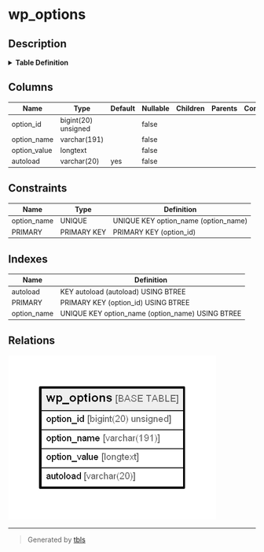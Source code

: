 # wp_options

## Description

<details>
<summary><strong>Table Definition</strong></summary>

```sql
CREATE TABLE `wp_options` (
  `option_id` bigint(20) unsigned NOT NULL AUTO_INCREMENT,
  `option_name` varchar(191) COLLATE utf8mb4_unicode_520_ci NOT NULL DEFAULT '',
  `option_value` longtext COLLATE utf8mb4_unicode_520_ci NOT NULL,
  `autoload` varchar(20) COLLATE utf8mb4_unicode_520_ci NOT NULL DEFAULT 'yes',
  PRIMARY KEY (`option_id`),
  UNIQUE KEY `option_name` (`option_name`),
  KEY `autoload` (`autoload`)
) ENGINE=InnoDB AUTO_INCREMENT=104 DEFAULT CHARSET=utf8mb4 COLLATE=utf8mb4_unicode_520_ci
```

</details>

## Columns

| Name | Type | Default | Nullable | Children | Parents | Comment |
| ---- | ---- | ------- | -------- | -------- | ------- | ------- |
| option_id | bigint(20) unsigned |  | false |  |  |  |
| option_name | varchar(191) |  | false |  |  |  |
| option_value | longtext |  | false |  |  |  |
| autoload | varchar(20) | yes | false |  |  |  |

## Constraints

| Name | Type | Definition |
| ---- | ---- | ---------- |
| option_name | UNIQUE | UNIQUE KEY option_name (option_name) |
| PRIMARY | PRIMARY KEY | PRIMARY KEY (option_id) |

## Indexes

| Name | Definition |
| ---- | ---------- |
| autoload | KEY autoload (autoload) USING BTREE |
| PRIMARY | PRIMARY KEY (option_id) USING BTREE |
| option_name | UNIQUE KEY option_name (option_name) USING BTREE |

## Relations

![er](wp_options.png)

---

> Generated by [tbls](https://github.com/k1LoW/tbls)
